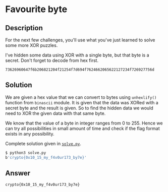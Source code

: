 # Favourite byte

## Description

For the next few challenges, you'll use what you've just learned to solve some more XOR puzzles.  

I've hidden some data using XOR with a single byte, but that byte is a secret. Don't forget to decode from hex first.  

`73626960647f6b206821204f21254f7d694f7624662065622127234f726927756d`

## Solution

We are given a hex value that we can convert to bytes using `unhexlify()` function from `binascii` module. It is given that the data was XORed with a secret byte and the result is given. So to find the hidden data we would need to XOR the given data with that same byte.

We know that the value of a byte in integer ranges from 0 to 255. Hence we can try all possibilities in small amount of time and check if the flag format exists in any possibility.

Complete solution given in [`solve.py`](./solve.py).

```bash
$ python3 solve.py
b'crypto{0x10_15_my_f4v0ur173_by7e}'
```

## Answer

`crypto{0x10_15_my_f4v0ur173_by7e}`
